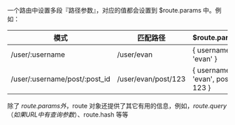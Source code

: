 


一个路由中设置多段『路径参数』，对应的值都会设置到 $route.params 中。例如：


| 模式            | 匹配路径        | $route.params         |
|----------       |----------     |-------------          |
|/user/:username	| /user/evan	  | { username: 'evan' }  |
|/user/:username/post/:post_id	| /user/evan/post/123	| { username: 'evan', post_id: 123 } |

除了 $route.params 外，$route 对象还提供了其它有用的信息，例如，$route.query（如果 URL 中有查询参数）、$route.hash 等等
